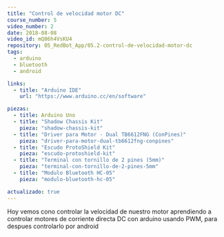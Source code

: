 ```yaml
---
title: "Control de velocidad motor DC"
course_number: 5
video_number: 2
date: 2018-08-08
video_id: mQ86h4VsKU4
repository: 05_RedBot_App/05.2-control-de-velocidad-motor-dc
tags:
  - arduino
  - bluetooth
  - android

links:
  - title: "Arduino IDE"
    url: "https://www.arduino.cc/en/software"

piezas:
  - title: Arduino Uno
  - title: "Shadow Chassis Kit"
    pieza: "shadow-chassis-kit"
  - title: "Driver para Motor - Dual TB6612FNG (ConPines)"
    pieza: "driver-para-motor-dual-tb6612fng-conpines"
  - title: "Escudo ProtoShield Kit"
    pieza: "escudo-protoshield-kit"
  - title: "Terminal con tornillo de 2 pines (5mm)"
    pieza: "terminal-con-tornillo-de-2-pines-5mm"
  - title: "Modulo Bluetooth HC-05"
    pieza: "modulo-bluetooth-hc-05"

actualizado: true
---
```


Hoy vemos cono controlar la velocidad de nuestro motor aprendiendo a controlar motores de corriente directa DC con arduino usando PWM, para despues controlarlo por android
